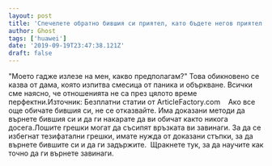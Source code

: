 ```yaml
---
layout: post
title: 'Спечелете обратно бившия си приятел, като бъдете негов приятел - тайна, която работи!'
author: Ghost
tags: ['huawei']
date: '2019-09-19T23:47:38.121Z'
draft: false
---
```


"Моето гадже излезе на мен, какво предполагам?" Това обикновено се казва от дама, която изпитва смесица от паника и объркване. Всички сме наясно, че отношенията не са през цялото време перфектни.Източник: Безплатни статии от ArticleFactory.com    Ако все още обичате бившия си, не се отказвайте. Има доказани методи да върнете бившия си и да ги накарате да ви обичат както никога досега.Лошите грешки могат да съсипят връзката ви завинаги. За да се избегнат тезифатални грешки, имате нужда от доказани стъпки, за да върнете бившите си и да ги задържите.  Щракнете тук, за да научите как точно да ги върнете завинаги.
